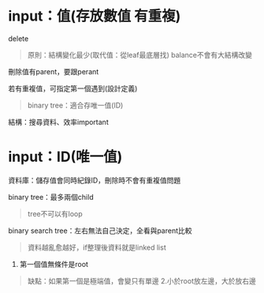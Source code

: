 
# input：值(存放數值 有重複)
delete
 > 原則：結構變化最少(取代值：從leaf最底層找)
 balance不會有大結構改變
 
 刪除值有parent，要跟perant
 
 若有重複值，可指定第一個遇到(設計定義)
 > binary tree：適合存唯一值(ID)

結構：搜尋資料、效率important


# input：ID(唯一值)
資料庫：儲存值會同時紀錄ID，刪除時不會有重複值問題


binary tree：最多兩個child
> tree不可以有loop

binary search tree：左右無法自己決定，全看與parent比較
>資料越亂愈越好，if整理後資料就是linked list
1. 第一個值無條件是root
> 缺點：如果第一個是極端值，會變只有單邊
2.小於root放左邊，大於放右邊
